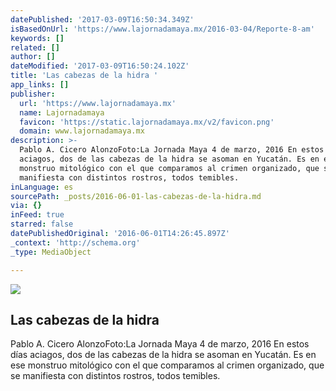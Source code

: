 ```yaml
---
datePublished: '2017-03-09T16:50:34.349Z'
isBasedOnUrl: 'https://www.lajornadamaya.mx/2016-03-04/Reporte-8-am'
keywords: []
related: []
author: []
dateModified: '2017-03-09T16:50:24.102Z'
title: 'Las cabezas de la hidra '
app_links: []
publisher:
  url: 'https://www.lajornadamaya.mx'
  name: Lajornadamaya
  favicon: 'https://static.lajornadamaya.mx/v2/favicon.png'
  domain: www.lajornadamaya.mx
description: >-
  Pablo A. Cicero AlonzoFoto:La Jornada Maya 4 de marzo, 2016 En estos días
  aciagos, dos de las cabezas de la hidra se asoman en Yucatán. Es en ese
  monstruo mitológico con el que comparamos al crimen organizado, que se
  manifiesta con distintos rostros, todos temibles.
inLanguage: es
sourcePath: _posts/2016-06-01-las-cabezas-de-la-hidra.md
via: {}
inFeed: true
starred: false
datePublishedOriginal: '2016-06-01T14:26:45.897Z'
_context: 'http://schema.org'
_type: MediaObject

---
```

<article style=""><img src="https://s3-us-west-2.amazonaws.com/the-grid-img/p/a97e0edb3e7f5a2a1b77a73370201d4dce699328.jpg" /><h1>Las cabezas de la hidra </h1><p>Pablo A. Cicero AlonzoFoto:La Jornada Maya 4 de marzo, 2016 En estos días aciagos, dos de las cabezas de la hidra se asoman en Yucatán. Es en ese monstruo mitológico con el que comparamos al crimen organizado, que se manifiesta con distintos rostros, todos temibles.</p></article>